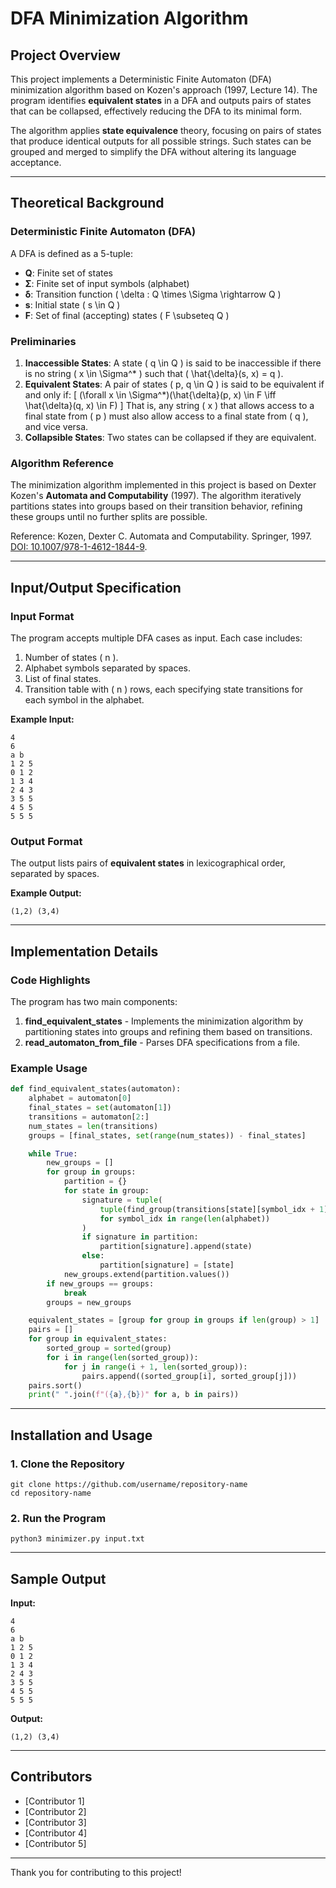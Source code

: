 # DFA Minimization Algorithm

## Project Overview
This project implements a Deterministic Finite Automaton (DFA) minimization algorithm based on Kozen's approach (1997, Lecture 14). The program identifies **equivalent states** in a DFA and outputs pairs of states that can be collapsed, effectively reducing the DFA to its minimal form.

The algorithm applies **state equivalence** theory, focusing on pairs of states that produce identical outputs for all possible strings. Such states can be grouped and merged to simplify the DFA without altering its language acceptance.

---

## Theoretical Background
### Deterministic Finite Automaton (DFA)
A DFA is defined as a 5-tuple:
- **Q**: Finite set of states
- **Σ**: Finite set of input symbols (alphabet)
- **δ**: Transition function \( \delta : Q \times \Sigma \rightarrow Q \)
- **s**: Initial state \( s \in Q \)
- **F**: Set of final (accepting) states \( F \subseteq Q \)

### Preliminaries
1. **Inaccessible States**: A state \( q \in Q \) is said to be inaccessible if there is no string \( x \in \Sigma^* \) such that \( \hat{\delta}(s, x) = q \).
2. **Equivalent States**: A pair of states \( p, q \in Q \) is said to be equivalent if and only if:
\[
(\forall x \in \Sigma^*)(\hat{\delta}(p, x) \in F \iff \hat{\delta}(q, x) \in F)
\]
That is, any string \( x \) that allows access to a final state from \( p \) must also allow access to a final state from \( q \), and vice versa.
3. **Collapsible States**: Two states can be collapsed if they are equivalent.

### Algorithm Reference
The minimization algorithm implemented in this project is based on Dexter Kozen's **Automata and Computability** (1997). The algorithm iteratively partitions states into groups based on their transition behavior, refining these groups until no further splits are possible.

Reference:
Kozen, Dexter C. Automata and Computability. Springer, 1997. [DOI: 10.1007/978-1-4612-1844-9](https://doi.org/10.1007/978-1-4612-1844-9).

---

## Input/Output Specification
### Input Format
The program accepts multiple DFA cases as input. Each case includes:
1. Number of states \( n \).
2. Alphabet symbols separated by spaces.
3. List of final states.
4. Transition table with \( n \) rows, each specifying state transitions for each symbol in the alphabet.

**Example Input:**
```
4
6
a b
1 2 5
0 1 2
1 3 4
2 4 3
3 5 5
4 5 5
5 5 5
```

### Output Format
The output lists pairs of **equivalent states** in lexicographical order, separated by spaces.

**Example Output:**
```
(1,2) (3,4)
```

---

## Implementation Details
### Code Highlights
The program has two main components:
1. **find_equivalent_states** - Implements the minimization algorithm by partitioning states into groups and refining them based on transitions.
2. **read_automaton_from_file** - Parses DFA specifications from a file.

### Example Usage
```python
def find_equivalent_states(automaton):
    alphabet = automaton[0] 
    final_states = set(automaton[1]) 
    transitions = automaton[2:] 
    num_states = len(transitions)
    groups = [final_states, set(range(num_states)) - final_states]

    while True:
        new_groups = []
        for group in groups:
            partition = {}
            for state in group:
                signature = tuple(
                    tuple(find_group(transitions[state][symbol_idx + 1], groups)) 
                    for symbol_idx in range(len(alphabet))
                )
                if signature in partition:
                    partition[signature].append(state)
                else:
                    partition[signature] = [state]
            new_groups.extend(partition.values())
        if new_groups == groups:
            break
        groups = new_groups

    equivalent_states = [group for group in groups if len(group) > 1]
    pairs = []
    for group in equivalent_states:
        sorted_group = sorted(group)
        for i in range(len(sorted_group)):
            for j in range(i + 1, len(sorted_group)):
                pairs.append((sorted_group[i], sorted_group[j]))
    pairs.sort()
    print(" ".join(f"({a},{b})" for a, b in pairs))

```

---

## Installation and Usage
### 1. Clone the Repository
```
git clone https://github.com/username/repository-name
cd repository-name
```

### 2. Run the Program
```
python3 minimizer.py input.txt
```

---

## Sample Output
**Input:**
```
4
6
a b
1 2 5
0 1 2
1 3 4
2 4 3
3 5 5
4 5 5
5 5 5
```

**Output:**
```
(1,2) (3,4)
```

---

## Contributors
- [Contributor 1]
- [Contributor 2]
- [Contributor 3]
- [Contributor 4]
- [Contributor 5]

---
Thank you for contributing to this project!
